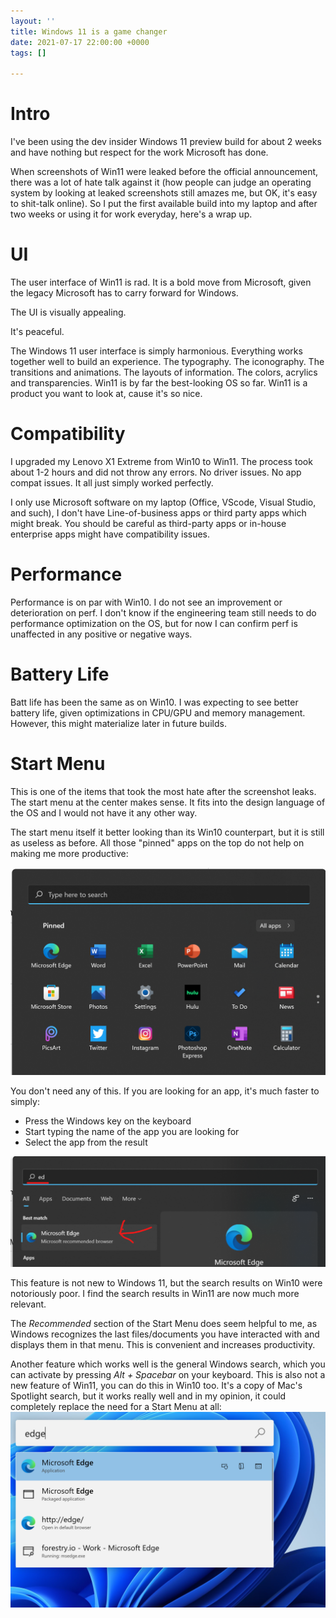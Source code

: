 ```yaml
---
layout: ''
title: Windows 11 is a game changer
date: 2021-07-17 22:00:00 +0000
tags: []

---
```

# Intro

I've been using the dev insider Windows 11 preview build for about 2 weeks and have nothing but respect for the work Microsoft has done.

When screenshots of Win11 were leaked before the official announcement, there was a lot of hate talk against it (how people can judge an operating system by looking at leaked screenshots still amazes me, but OK, it's easy to shit-talk online). So I put the first available build into my laptop and after two weeks or using it for work everyday, here's a wrap up.

# UI

The user interface of Win11 is rad. It is a bold move from Microsoft, given the legacy Microsoft has to carry forward for Windows.

The UI is visually appealing.

It's peaceful.

The Windows 11 user interface is simply harmonious. Everything works together well to build an experience. The typography. The iconography. The transitions and animations. The layouts of information. The colors, acrylics and transparencies. Win11 is by far the best-looking OS so far. Win11 is a product you want to look at, cause it's so nice.

# Compatibility

I upgraded my Lenovo X1 Extreme from Win10 to Win11. The process took about 1-2 hours and did not throw any errors. No driver issues. No app compat issues. It all just simply worked perfectly.

I only use Microsoft software on my laptop (Office, VScode, Visual Studio, and such), I don't have Line-of-business apps or third party apps which might break. You should be careful as third-party apps or in-house enterprise apps might have compatibility issues.

# Performance

Performance is on par with Win10. I do not see an improvement or deterioration on perf. I don't know if the engineering team still needs to do performance optimization on the OS, but for now I can confirm perf is unaffected in any positive or negative ways.

# Battery Life

Batt life has been the same as on Win10. I was expecting to see better battery life, given optimizations in CPU/GPU and memory management. However, this might materialize later in future builds.

# Start Menu

This is one of the items that took the most hate after the screenshot leaks. The start menu at the center makes sense. It fits into the design language of the OS and I would not have it any other way.

The start menu itself it better looking than its Win10 counterpart, but it is still as useless as before. All those "pinned" apps on the top do not help on making me more productive:

![](/uploads/screenshot-2021-07-18-075303.png)

You don't need any of this. If you are looking for an app, it's much faster to simply:

* Press the Windows key on the keyboard
* Start typing the name of the app you are looking for
* Select the app from the result

![](/uploads/screenshot-2021-07-18-075502.png)

This feature is not new to Windows 11, but the search results on Win10 were notoriously poor. I find the search results in Win11 are now much more relevant.

The _Recommended_ section of the Start Menu does seem helpful to me, as Windows recognizes the last files/documents you have interacted with and displays them in that menu. This is convenient and increases productivity.

Another feature which works well is the general Windows search, which you can activate by pressing _Alt + Spacebar_ on your keyboard. This is also not a new feature of Win11, you can do this in Win10 too. It's a copy of Mac's Spotlight search, but it works really well and in my opinion, it could completely replace the need for a Start Menu at all:  
![](/uploads/screenshot-2021-07-18-075932.png)